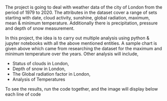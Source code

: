 The project is going to deal with weather data of the city of London from the period of 1979
to 2020. The attributes in the dataset cover a range of sets starting with date, cloud activity,
sunshine, global radiation, maximum, mean & minimum temperature. Additionally there is
precipitation, pressure and depth of snow measurement.

In this project, the idea is to carry out multiple analysis using python & jupyter notebooks
with all the above mentioned entities. A sample chart is given above which came from
researching the dataset for the maximum and minimum temperature over the years. Other
analysis will include,
- Status of clouds in London,
- Depth of snow in London,
- The Global radiation factor in London,
- Analysis of Temperatures

To see the results, run the code together, and the image will display below each line of code
